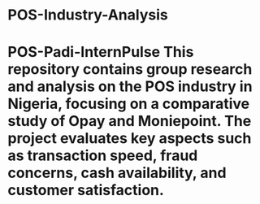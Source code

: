 # POS-Industry-Analysis
# POS-Padi-InternPulse This repository contains group research and analysis on the POS industry in Nigeria, focusing on a comparative study of Opay and Moniepoint. The project evaluates key aspects such as transaction speed, fraud concerns, cash availability, and customer satisfaction. 
